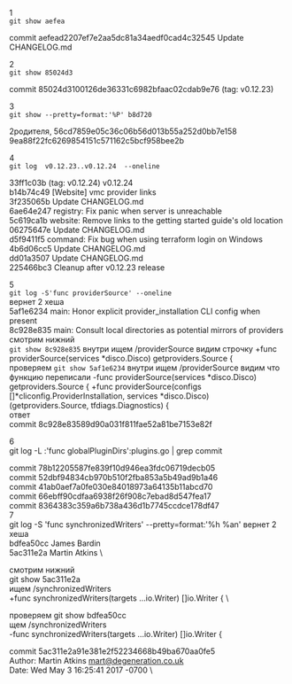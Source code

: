 1 \
`git show aefea`

commit aefead2207ef7e2aa5dc81a34aedf0cad4c32545
Update CHANGELOG.md

2 \
`git show 85024d3`

commit 85024d3100126de36331c6982bfaac02cdab9e76 (tag: v0.12.23)

3 \
`git show --pretty=format:'%P' b8d720`

2родителя, 56cd7859e05c36c06b56d013b55a252d0bb7e158 9ea88f22fc6269854151c571162c5bcf958bee2b

4 \
`git log  v0.12.23..v0.12.24  --oneline`

33ff1c03b (tag: v0.12.24) v0.12.24 \
b14b74c49 [Website] vmc provider links \
3f235065b Update CHANGELOG.md \
6ae64e247 registry: Fix panic when server is unreachable \
5c619ca1b website: Remove links to the getting started guide's old location \
06275647e Update CHANGELOG.md \
d5f9411f5 command: Fix bug when using terraform login on Windows \
4b6d06cc5 Update CHANGELOG.md \
dd01a3507 Update CHANGELOG.md \
225466bc3 Cleanup after v0.12.23 release

5 \
`git log -S'func providerSource' --oneline` \
вернет 2 хеша \
5af1e6234 main: Honor explicit provider_installation CLI config when present \
8c928e835 main: Consult local directories as potential mirrors of providers \
смотрим нижний \
`git show 8c928e835` внутри ищем /providerSource
видим строчку +func providerSource(services *disco.Disco) getproviders.Source { \
проверяем `git show 5af1e6234` внутри ищем /providerSource видим что функцию переписали
-func providerSource(services *disco.Disco) getproviders.Source {
+func providerSource(configs []*cliconfig.ProviderInstallation, services *disco.Disco) (getproviders.Source, tfdiags.Diagnostics) { \
ответ \
commit 8c928e83589d90a031f811fae52a81be7153e82f

6 \
git log -L :'func globalPluginDirs':plugins.go | grep commit

commit 78b12205587fe839f10d946ea3fdc06719decb05 \
commit 52dbf94834cb970b510f2fba853a5b49ad9b1a46 \
commit 41ab0aef7a0fe030e84018973a64135b11abcd70 \
commit 66ebff90cdfaa6938f26f908c7ebad8d547fea17 \
commit 8364383c359a6b738a436d1b7745ccdce178df47 \
7 \
git log -S 'func synchronizedWriters' --pretty=format:'%h %an'
вернет 2 хеша \
bdfea50cc James Bardin \
5ac311e2a Martin Atkins \

смотрим нижний \
git show 5ac311e2a \
ищем /synchronizedWriters \
+func synchronizedWriters(targets ...io.Writer) []io.Writer { \

проверяем git show bdfea50cc \
щем /synchronizedWriters \
-func synchronizedWriters(targets ...io.Writer) []io.Writer {

commit 5ac311e2a91e381e2f52234668b49ba670aa0fe5 \
Author: Martin Atkins <mart@degeneration.co.uk> \
Date:   Wed May 3 16:25:41 2017 -0700 \